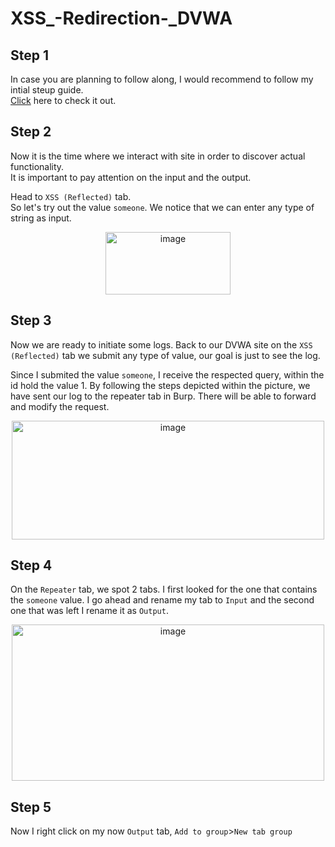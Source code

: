 # XSS_-Redirection-_DVWA

## Step 1
  In case you are planning to follow along, I would recommend to follow my intial steup guide. <br>
 [Click](https://github.com/EleniChristopoulou/DVWA_Initial_Setup-/tree/main) here to check it out.

 ## Step 2
  Now it is the time where we interact with site in order to discover actual functionality.<br>
  It is important to pay attention on the input and the output.<br>
  
  Head to `XSS (Reflected)` tab. <br>
  So let's try out the value `someone`. We notice that we can enter any type of string as input.<br>  
  
<p align="center"> <img width="200" height="100" alt="image" src="https://github.com/user-attachments/assets/b76b563a-5b3d-4539-b25c-dab70092e5d9" />
</p>

## Step 3
  Now we are ready to initiate some logs. Back to our DVWA site on the `XSS (Reflected)` tab we submit any type of value, our goal is just to see the log.

Since I submited the value `someone`, I receive the respected query, within the id hold the value 1. By following the steps depicted within the picture, we have sent our log to the repeater tab in Burp. There will be able to forward and modify the request.
  <p align="center"><img width="500" height="190" alt="image" src="https://github.com/user-attachments/assets/8a560a27-b7df-4590-8746-8e5ff575c447" /></p>

## Step 4
  On the `Repeater` tab, we spot 2 tabs. I first looked for the one that contains the `someone` value. I go ahead and rename my tab to `Input` and the second one that was left I rename it as `Output`. <br>
  
  <p align="center"><img width="500" height="250" alt="image" src="https://github.com/user-attachments/assets/96b3c8f5-7122-46cb-a006-e1acb12b0e1e" /></p>

## Step 5
  Now I right click on my now `Output` tab, `Add to group`>`New tab group`
  
  


